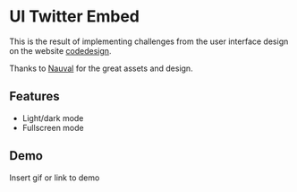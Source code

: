 # UI Twitter Embed

This is the result of implementing challenges from the user interface design on the website [codedesign](https://codedesign.dev/).

Thanks to [Nauval](https://www.figma.com/@mhd) for the great assets and design.

## Features

- Light/dark mode
- Fullscreen mode

## Demo

Insert gif or link to demo
